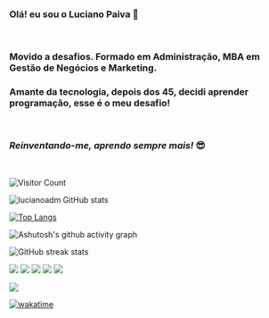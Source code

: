 ### Olá! eu sou o Luciano Paiva 👋
<br/>

### Movido a desafios. Formado em Administração, MBA em Gestão de Negócios e Marketing.
### Amante da tecnologia, depois dos 45, decidi  aprender programação, esse é o meu desafio! 

<br/>

### ***Reinventando-me, aprendo sempre mais!*** 😎

<br/>

![Visitor Count](https://profile-counter.glitch.me/{lucianoadm}/count.svg)
<br/>

![lucianoadm GitHub stats](https://github-readme-stats.vercel.app/api?username=lucianoadm&show_icons=true&theme=merko)
<br/>

[![Top Langs](https://github-readme-stats.vercel.app/api/top-langs/?username=lucianoadm&layout=compact)](https://github.com/lucianoadm/github-readme-stats)

![Ashutosh's github activity graph](https://activity-graph.herokuapp.com/graph?username=lucianoadm&theme=gruvbox)

![GitHub streak stats](https://github-readme-streak-stats.herokuapp.com/?user=lucianoadm)  

<img src="https://img.icons8.com/fluency/50/000000/microsoft-excel-2019.png"/> <img src="https://img.icons8.com/fluency/48/000000/microsoft-powerpoint-2019.png"/> <img src="https://img.icons8.com/fluency/48/000000/visual-studio-code-2019.png"/> <img src="https://img.icons8.com/fluency/48/000000/microsoft-teams-2019.png"/> <img src="https://img.icons8.com/fluency/48/000000/xbox.png"/>

![](https://komarev.com/ghpvc/?username=lucianoadm)  

[![wakatime](https://wakatime.com/badge/user/10d19f83-8ead-4f77-a7b5-03722c09aaa4.svg)](https://wakatime.com/@10d19f83-8ead-4f77-a7b5-03722c09aaa4)


